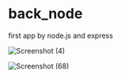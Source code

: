 # back_node
first app by node.js and express 

![Screenshot (4)](https://user-images.githubusercontent.com/75145283/109098531-c7441800-7736-11eb-9265-2b45f2e05cd8.png)

![Screenshot (68)](https://user-images.githubusercontent.com/75145283/107935091-2c10ad00-6f96-11eb-84a7-b3bd179af933.png)
